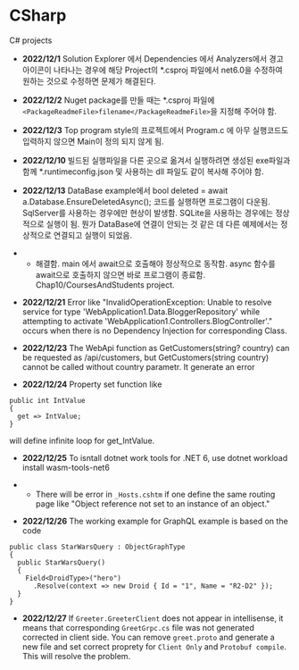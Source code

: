 # CSharp
C# projects

- **2022/12/1** Solution Explorer 에서 Dependencies 에서 Analyzers에서 경고아이콘이 나타나는 경우에 
해당 Project의 *.csproj 파일에서 <TargetFramework>net6.0</TargetFramework>을 수정하여 원하는 것으로 
수정하면 문제가 해결된다. 

- **2022/12/2** Nuget package를 만들 때는 *.csproj 파일에 ```<PackageReadmeFile>filename</PackageReadmeFile>```을 지정해 주어야 함.

- **2022/12/3** Top program style의 프로젝트에서 Program.c 에 아무 실행코드도 입력하지 않으면 Main이 정의 되지 않게 됨.

- **2022/12/10** 빌드된 실행파일을 다른 곳으로 옮겨서 실행하려면 생성된 exe파일과 함께 *.runtimeconfig.json 및 사용하는 dll 파일도 같이 복사해 주어야 함.

- **2022/12/13** DataBase example에서 bool deleted = await a.Database.EnsureDeletedAsync(); 코드를 실행하면 프로그램이 다운됨. SqlServer를 사용하는 경우에만 현상이 발생함. SQLite을 사용하는 경우에는 정상적으로 실행이 됨. 뭔가 DataBase에 연결이 안되는 것 같은 데 다른 예제에서는 정상적으로 연결되고 실행이 되었음.
- - 해결함. main 에서 await으로 호출해야 정상적으로 동작함. async 함수를 await으로 호출하지 않으면 바로 프로그램이 종료함. Chap10/CoursesAndStudents project.

- **2022/12/21** Error like "InvalidOperationException: Unable to resolve service for type 'WebApplication1.Data.BloggerRepository' while attempting to activate 'WebApplication1.Controllers.BlogController'." occurs when there is no Dependency Injection for corresponding Class.

- **2022/12/23** The WebApi function as GetCustomers(string? country) can be requested as /api/customers, but GetCustomers(string country) cannot be called without country parametr. It generate an error

- **2022/12/24** Property set function like 
```
public int IntValue
{
  get => IntValue;
}
```
will define infinite loop for get_IntValue.

- **2022/12/25** To isntall dotnet work tools for .NET 6, use dotnet workload install wasm-tools-net6
- - There will be error in `_Hosts.cshtm` if one define the same routing page like "Object reference not set to an instance of an object."

- **2022/12/26** The working example for GraphQL example is based on the code
```
public class StarWarsQuery : ObjectGraphType
{
  public StarWarsQuery()
  {
    Field<DroidType>("hero")
      .Resolve(context => new Droid { Id = "1", Name = "R2-D2" });
  }
}
```

- **2022/12/27** If `Greeter.GreeterClient` does not appear in intellisense, it means that corresponding `GreetGrpc.cs` file was not generated corrected in client side. You can remove `greet.proto` and generate a new file and set correct proprety for `Client Only` and `Protobuf compile`. This will resolve the problem.
 

